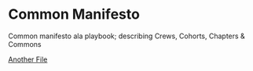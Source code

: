 # Common Manifesto

Common manifesto ala playbook; describing Crews, Cohorts, Chapters &amp; Commons


[Another File](AnotherFile.md)
